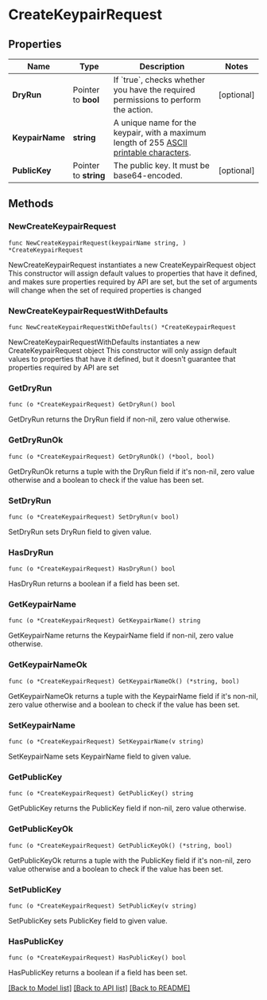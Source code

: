# CreateKeypairRequest

## Properties

Name | Type | Description | Notes
------------ | ------------- | ------------- | -------------
**DryRun** | Pointer to **bool** | If &#x60;true&#x60;, checks whether you have the required permissions to perform the action. | [optional] 
**KeypairName** | **string** | A unique name for the keypair, with a maximum length of 255 [ASCII printable characters](https://en.wikipedia.org/wiki/ASCII#Printable_characters). | 
**PublicKey** | Pointer to **string** | The public key. It must be base64-encoded. | [optional] 

## Methods

### NewCreateKeypairRequest

`func NewCreateKeypairRequest(keypairName string, ) *CreateKeypairRequest`

NewCreateKeypairRequest instantiates a new CreateKeypairRequest object
This constructor will assign default values to properties that have it defined,
and makes sure properties required by API are set, but the set of arguments
will change when the set of required properties is changed

### NewCreateKeypairRequestWithDefaults

`func NewCreateKeypairRequestWithDefaults() *CreateKeypairRequest`

NewCreateKeypairRequestWithDefaults instantiates a new CreateKeypairRequest object
This constructor will only assign default values to properties that have it defined,
but it doesn't guarantee that properties required by API are set

### GetDryRun

`func (o *CreateKeypairRequest) GetDryRun() bool`

GetDryRun returns the DryRun field if non-nil, zero value otherwise.

### GetDryRunOk

`func (o *CreateKeypairRequest) GetDryRunOk() (*bool, bool)`

GetDryRunOk returns a tuple with the DryRun field if it's non-nil, zero value otherwise
and a boolean to check if the value has been set.

### SetDryRun

`func (o *CreateKeypairRequest) SetDryRun(v bool)`

SetDryRun sets DryRun field to given value.

### HasDryRun

`func (o *CreateKeypairRequest) HasDryRun() bool`

HasDryRun returns a boolean if a field has been set.

### GetKeypairName

`func (o *CreateKeypairRequest) GetKeypairName() string`

GetKeypairName returns the KeypairName field if non-nil, zero value otherwise.

### GetKeypairNameOk

`func (o *CreateKeypairRequest) GetKeypairNameOk() (*string, bool)`

GetKeypairNameOk returns a tuple with the KeypairName field if it's non-nil, zero value otherwise
and a boolean to check if the value has been set.

### SetKeypairName

`func (o *CreateKeypairRequest) SetKeypairName(v string)`

SetKeypairName sets KeypairName field to given value.


### GetPublicKey

`func (o *CreateKeypairRequest) GetPublicKey() string`

GetPublicKey returns the PublicKey field if non-nil, zero value otherwise.

### GetPublicKeyOk

`func (o *CreateKeypairRequest) GetPublicKeyOk() (*string, bool)`

GetPublicKeyOk returns a tuple with the PublicKey field if it's non-nil, zero value otherwise
and a boolean to check if the value has been set.

### SetPublicKey

`func (o *CreateKeypairRequest) SetPublicKey(v string)`

SetPublicKey sets PublicKey field to given value.

### HasPublicKey

`func (o *CreateKeypairRequest) HasPublicKey() bool`

HasPublicKey returns a boolean if a field has been set.


[[Back to Model list]](../README.md#documentation-for-models) [[Back to API list]](../README.md#documentation-for-api-endpoints) [[Back to README]](../README.md)



